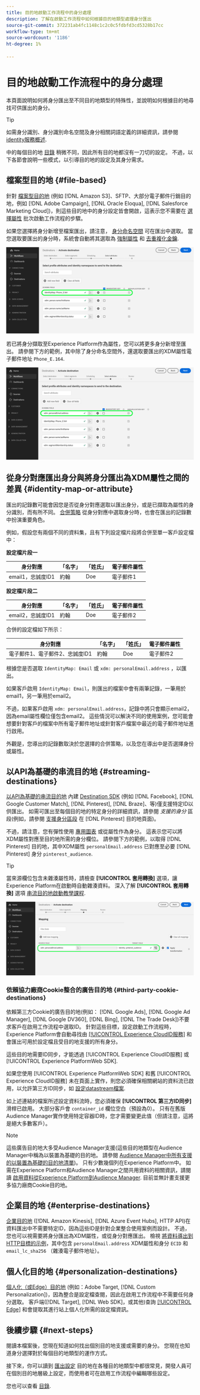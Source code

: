```yaml
---
title: 目的地啟動工作流程中的身分處理
description: 了解在啟動工作流程中如何根據目的地類型處理身分匯出
source-git-commit: 372231ab4fc1148c1c2c0c5fdbfd3cd5328b17cc
workflow-type: tm+mt
source-wordcount: '1186'
ht-degree: 1%

---
```


# 目的地啟動工作流程中的身分處理

本頁面說明如何將身分匯出至不同目的地類型的特殊性，並說明如何根據目的地尋找可供匯出的身分。

>[!TIP]
>
> 如需身分識別、身分識別命名空間及身分相關詞語定義的詳細資訊，請參閱 [identity服務概述](/help/identity-service/home.md).

中的每個目的地 [目錄](/help/destinations/catalog/overview.md) 稍微不同，因此所有目的地都沒有一刀切的設定。 不過，以下各節會說明一些模式，以引導目的地的設定及其身分需求。

## 檔案型目的地 {#file-based}

針對 [檔案型目的地](/help/destinations/destination-types.md#file-based) (例如 [!DNL Amazon S3]、SFTP、大部分電子郵件行銷目的地，例如 [!DNL Adobe Campaign], [!DNL Oracle Eloqua], [!DNL Salesforce Marketing Cloud])，則這些目的地中的身分設定皆會開啟，這表示您不需要在 [選擇屬性](/help/destinations/ui/activate-batch-profile-destinations.md#select-attributes) 批次啟動工作流程的步驟。

如果您選擇將身分新增至檔案匯出，請注意， [身分命名空間](/help/identity-service/ui/identity-graph-viewer.md#access-identity-graph-viewer) 可在匯出中選取。 當您選取要匯出的身分時，系統會自動將其選取為 [強制屬性](/help/destinations/ui/activate-batch-profile-destinations.md#mandatory-attributes) 和 [去重複化金鑰](/help/destinations/ui/activate-batch-profile-destinations.md#deduplication-keys).

![選作強制屬性和重複資料刪除索引鍵的身分。](/help/destinations/assets/how-destinations-work/selected-identity.png)

若已將身分擷取至Experience Platform作為屬性，您可以將更多身分新增至匯出。 請參閱下方的範例，其中除了身分命名空間外，還選取要匯出的XDM屬性電子郵件地址 `Phone_E.164`.

![選取要匯出的電子郵件地址屬性範例。](/help/destinations/assets/how-destinations-work/email-selected.png)

## 從身分對應匯出身分與將身分匯出為XDM屬性之間的差異 {#identity-map-or-attribute}

匯出的記錄數可能會因您是否從身分對應選取以匯出身分，或是已擷取為屬性的身分識別，而有所不同。 [合併策略](/help/profile/merge-policies/overview.md) 從身分對應中選取身分時，也會在匯出的記錄數中扮演重要角色。

例如，假設您有兩個不同的資料集，且有下列設定檔片段將合併至單一客戶設定檔中：

**設定檔片段一**

| 身分對應 | 「名字」 | 「姓氏」 | 電子郵件屬性 |
|---------|----------|---------|--------|
| email1，忠誠度ID1 | 約翰 | Doe | 電子郵件1 |


**設定檔片段二**

| 身分對應 | 「名字」 | 「姓氏」 | 電子郵件屬性 |
|---------|----------|---------|--------|
| email2，忠誠度ID1 | 約翰 | Doe | 電子郵件2 |

合併的設定檔如下所示：

| 身分對應 | 「名字」 | 「姓氏」 | 電子郵件屬性 |
|---------|----------|---------|--------|
| 電子郵件1、電子郵件2、忠誠度ID1 | 約翰 | Doe | 電子郵件2 |

根據您是否選取 `IdentityMap: Email` 或 `xdm: personalEmail.address` ，以匯出。

如果客戶啟用 `IdentityMap: Email`，則匯出的檔案中會有兩筆記錄，一筆用於email1，另一筆用於email2。

不過，如果客戶啟用 `xdm: personalEmail.address`，記錄中將只會顯示email2，因為email屬性欄位僅包含email2。 這些情況可以解決不同的使用案例，您可能會想要針對客戶的檔案中所有電子郵件地址或針對客戶檔案中最近的電子郵件地址進行啟用。

外觀是，您導出的記錄數取決於您選擇的合併策略，以及您在導出中是否選擇身份或屬性。

## 以API為基礎的串流目的地 {#streaming-destinations}

[以API為基礎的串流目的地](/help/destinations/destination-types.md#streaming-destination) 內建 [Destination SDK](/help/destinations/destination-sdk/overview.md) (例如 [!DNL Facebook], [!DNL Google Customer Match], [!DNL Pinterest], [!DNL Braze]、等)僅支援特定ID以供匯出。 如需可匯出至每個目的地的特定身分的詳細資訊，請參閱 *支援的身分* 區段(例如，請參閱 [支援身分區段](/help/destinations/catalog/advertising/pinterest.md) 在 [!DNL Pinterest] 目的地頁面)。

不過，請注意，您有彈性使用 [專用圖表](/help/profile/merge-policies/overview.md#id-stitching) 或從屬性作為身分。 這表示您可以將XDM屬性對應至目的地所需的身分欄位。 請參閱下方的範例，以取得 [!DNL Pinterest] 目的地，其中XDM屬性 `personalEmail.address` 已對應至必要 [!DNL Pinterest] 身分 `pinterest_audience`.

>[!TIP]
>
>當來源欄位包含未雜湊屬性時，請檢查 **[!UICONTROL 套用轉換]** 選項，讓Experience Platform在啟動時自動雜湊資料。 深入了解 **[!UICONTROL 套用轉換]** 選項 [串流目的地啟動教學課程](/help/destinations/ui/activate-segment-streaming-destinations.md#apply-transformation).

![對應至Pinterest目的地身分欄位的電子郵件地址屬性範例。](/help/destinations/assets/how-destinations-work/email-mapped-to-identity.png)

### 依賴協力廠商Cookie整合的廣告目的地 {#third-party-cookie-destinations}

依賴第三方Cookie的廣告目的地(例如： [!DNL Google Ads], [!DNL Google Ad Manager], [!DNL Google DV360], [!DNL Bing], [!DNL The Trade Desk])不要求客戶在啟用工作流程中選取ID。 針對這些目標，設定啟動工作流程時，Experience Platform會自動尋找由 [[!UICONTROL Experience CloudID服務]](https://experienceleague.adobe.com/docs/id-service/using/intro/overview.html?lang=zh-Hant) 和會匯出可用於設定檔且受目的地支援的所有身分。

這些目的地需要ID同步，才能透過 [!UICONTROL Experience CloudID服務] 或 [!UICONTROL Experience PlatformWeb SDK].

如果您使用 [!UICONTROL Experience PlatformWeb SDK] 和舊 [!UICONTROL Experience CloudID服務] 未在頁面上實作，則您必須確保相關網站的資料流已啟用，以允許第三方ID同步，如 [設定datastream檔案](/help/edge/datastreams/configure.md#create).

如上述連結的檔案所述設定資料流時，您必須確保 **[!UICONTROL 第三方ID同步]** 滑桿已啟用。 大部分客戶會 `container_id` 欄位空白（預設為0）。 只有在舊版Audience Manager實作使用特定容器ID時，您才需要變更此值（但請注意，這將是絕大多數客戶）。

>[!NOTE]
>
>這些廣告目的地大多受Audience Manager支援(這些目的地類型在Audience Manager中稱為以裝置為基礎的目的地。 請參閱 [Audience Manager中所有支援的以裝置為基礎的目的地清單](https://experienceleague.adobe.com/docs/audience-manager/user-guide/features/destinations/device-based/device-based-destinations-list.html?lang=en))。 只有少數幾個列在Experience Platform中。 如需在Experience Platform和Audience Manager之間共用資料的相關資訊，請閱讀 [啟用資料從Experience Platform到Audience Manager](https://experienceleague.adobe.com/docs/audience-manager/user-guide/implementation-integration-guides/integration-experience-platform/aam-aep-audience-sharing.html?lang=en#enable-aep-to-aam-data). 目前並無計畫支援更多協力廠商Cookie目的地。

## 企業目的地 {#enterprise-destinations}

[企業目的地](/help/destinations/destination-types.md#streaming-profile-export) ([!DNL Amazon Kinesis], [!DNL Azure Event Hubs], HTTP API)在資料匯出中不需要特定ID，因為這些ID是針對企業整合使用案例而設計。 不過，您也可以視需要將身分匯出為XDM屬性，或從身分對應匯出。 檢視 [將資料導出到HTTP目標的示例](/help/destinations/catalog/streaming/http-destination.md#exported-data)，其中包含 `personalEmail.address` XDM屬性和身分 `ECID` 和 `email_lc_sha256` （雜湊電子郵件地址）。

## 個人化目的地 {#personalization-destinations}

[個人化（或Edge）目的地](/help/destinations/destination-types.md#edge-personalization-destinations) (例如：Adobe Target, [!DNL Custom Personalization])，因為整合是設定檔查閱，因此在啟用工作流程中不需要任何身分選取。 客戶端([!DNL Target], [!DNL Web SDK]，或其他)查詢 [[!UICONTROL Edge]](/help/collection/home.md#edge) 和會提取其進行站上個人化所需的設定檔資訊。

<!--
![Table with all supported identities](/help/destinations/assets/how-destinations-work/identities-table.png)

-->

## 後續步驟 {#next-steps}

閱讀本檔案後，您現在知道如何找出個別目的地支援或需要的身分。 您現在也知道身分選擇對於每個目的地類型的運作方式。

接下來，你可以讀到 [匯出設定](/help/destinations/how-destinations-work/destinations-configurations.md) 目的地在各種目的地類型中都很常見，開發人員可在個別目的地層級上設定，而使用者可在啟用工作流程中編輯哪些設定。

您也可以查看 [目錄](/help/destinations/catalog/overview.md).